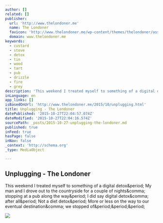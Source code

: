 ```yaml
---
author: []
related: []
publisher:
  url: 'http://www.thelondoner.me'
  name: The Londoner
  favicon: 'http://www.thelondoner.me/wp-content/themes/thelondoner/assets/ico/favicon.ico'
  domain: www.thelondoner.me
keywords:
  - custard
  - stove
  - detox
  - tin
  - wood
  - tart
  - pub
  - drizzle
  - fire
  - grey
description: 'This weekend I treated myself to something of a digital detox. My man and I drove out to the countryside for a couple of nights, stopping at a pub along the way. I did say digital detox, after all. Not a diet detox. More or less on the way to our eventual destination, we stopped of...'
inLanguage: en
app_links: []
isBasedOnUrl: 'http://www.thelondoner.me/2015/10/unplugging.html'
title: Unplugging - The Londoner
datePublished: '2015-10-27T22:04:57.074Z'
dateModified: '2015-10-27T22:04:16.574Z'
sourcePath: _posts/2015-10-27-unplugging-the-londoner.md
published: true
inFeed: true
hasPage: false
inNav: false
_context: 'http://schema.org'
_type: MediaObject

---
```

<article style=""><h1>Unplugging - The Londoner</h1><p>This weekend I treated myself to something of a digital detox&amp;period; My man and I drove out to the countryside for a couple of nights&amp;comma; stopping at a pub along the way&amp;period; I did say digital detox&amp;comma; after all&amp;period; Not a diet detox&amp;period; More or less on the way to our eventual destination&amp;comma; we stopped of&amp;period;&amp;period;&amp;period;</p><img src="http://www.thelondoner.me/wp-content/uploads/2015/10/Chesil-Rectory-Winchester-Pub-1.jpg" /></article>